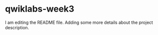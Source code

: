 # qwiklabs-week3

I am editing the README file. Adding some more details about the project description.
